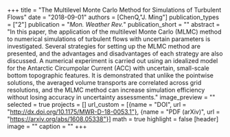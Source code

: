+++
title = "The Multilevel Monte Carlo Method for Simulations of Turbulent Flows"
date = "2018-09-01"
authors = [ChenQ,"J. Ming"]
publication_types = ["2"]
publication = "_Mon. Weather Rev._"
publication_short = ""
abstract = "In this paper, the application of the multilevel Monte Carlo (MLMC) method to numerical simulations of turbulent flows with uncertain parameters is investigated. Several strategies for setting up the MLMC method are presented, and the advantages and disadvantages of each strategy are also discussed. A numerical experiment is carried out using an idealized model for the Antarctic Circumpolar Current (ACC) with uncertain, small-scale bottom topographic features. It is demonstrated that unlike the pointwise solutions, the averaged volume transports are correlated across grid resolutions, and the MLMC method can increase simulation efficiency without losing accuracy in uncertainty assessments."
image_preview = ""
selected = true
projects = []
url_custom = [{name = "DOI", url = "http://dx.doi.org/10.1175/MWR-D-18-0053.1"},
              {name = "PDF (arXiv)", url = "https://arxiv.org/abs/1608.05338"}]
math = true
highlight = false
[header]
image = ""
caption = ""
+++

